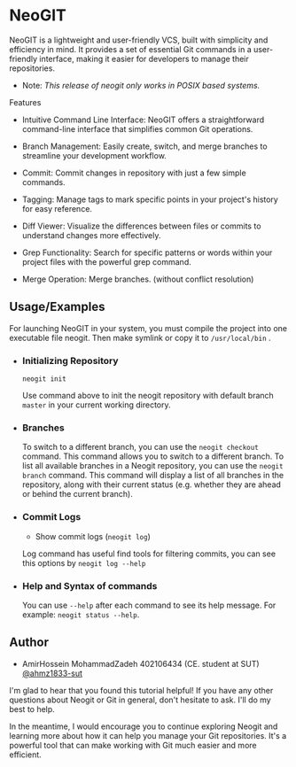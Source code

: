 # NeoGIT

NeoGIT is a lightweight and user-friendly VCS, built with simplicity and efficiency in mind. It provides a set of essential Git commands in a user-friendly interface, making it easier for developers to manage their repositories.
* Note: _This release of neogit only works in POSIX based systems._

Features
* Intuitive Command Line Interface: NeoGIT offers a straightforward command-line interface that simplifies common Git operations.

* Branch Management: Easily create, switch, and merge branches to streamline your development workflow.

* Commit: Commit changes in repository with just a few simple commands.

* Tagging: Manage tags to mark specific points in your project's history for easy reference.

* Diff Viewer: Visualize the differences between files or commits to understand changes more effectively.

* Grep Functionality: Search for specific patterns or words within your project files with the powerful grep command.

* Merge Operation: Merge branches. (without conflict resolution)

## Usage/Examples

For launching NeoGIT in your system, you must compile the project into one executable file neogit. Then make symlink or copy it to `/usr/local/bin` . 

* ### Initializing Repository
    ```
    neogit init
    ```
    Use command above to init the neogit repository with default branch `master` in your current working directory.

* ### Branches
	To switch to a different branch, you can use the `neogit checkout` command. This command allows you to switch to a different branch.
	To list all available branches in a Neogit repository, you can use the `neogit branch` command. This command will display a list of all branches in the repository, along with their current status (e.g. whether they are ahead or behind the current branch).

* ### Commit Logs 
  * Show commit logs  (`neogit log`)
  
  Log command has useful find tools for filtering commits, you can see this options by `neogit log --help`

* ### Help and Syntax of commands
	You can use `--help` after each command to see  its help message. For example: `neogit status --help`.

## Author

- AmirHossein MohammadZadeh 402106434 (CE. student at SUT) [@ahmz1833-sut](https://github.com/ahmz1833-sut)

I'm glad to hear that you found this tutorial helpful! If you have any other questions about Neogit or Git in general, don't hesitate to ask. I'll do my best to help.

In the meantime, I would encourage you to continue exploring Neogit and learning more about how it can help you manage your Git repositories. It's a powerful tool that can make working with Git much easier and more efficient.